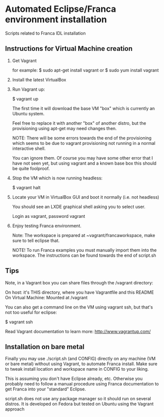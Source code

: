Automated Eclipse/Franca environment installation
=================================================

Scripts related to Franca IDL installation

Instructions for Virtual Machine creation
-----------------------------------------

1. Get Vagrant

   for example:
   $ sudo apt-get install vagrant
    or
   $ sudo yum install vagrant

2. Install the latest VirtualBox

3. Run Vagrant up:

   $ vagrant up

   The first time it will download the base VM "box" which
   is currently an Ubuntu system.

   Feel free to replace it with another "box" of another 
   distro, but the provisioning using apt-get may need changes then.

   NOTE: There will be some errors towards the end of the provisioning
   which seems to be due to vagrant provisioning not running in a normal
   interactive shell.

   You can ignore them.  Of course you may have some other error that
   I have not seen yet, but using vagrant and a known base box this
   should be quite foolproof.

4. Stop the VM which is now running headless:

   $ vagrant halt

5. Locate your VM in VirtualBox GUI and boot it normally (i.e. not headless)

   You should see an LXDE graphical shell asking you to select user.

   Login as vagrant, password vagrant

6. Enjoy testing Franca environment.  

   Note: The workspace is prepared at ~vagrant/francaworkspace,
   make sure to tell eclipse that.

   NOTE! To run Franca examples you must manually import them into the
   workspace.  The instructions can be found towards the end of script.sh


Tips
----

   Note, in a Vagrant box you can share files through the /vagrant directory:

   On host: it's THIS directory, where you have Vagrantfile and this README
   On Virtual Machine:   Mounted at /vagrant

   You can also get a command line on the VM using vagrant ssh, but
   that's not too useful for eclipse:

   $ vagrant ssh

   Read Vagrant documentation to learn more: http://www.vagrantup.com/

Installation on bare metal
--------------------------

Finally you may use ./script.sh (and CONFIG) directly on any machine (VM or
bare metal) without using Vagrant, to automate Franca install.  Make sure
to tweak install location and workspace name in CONFIG to your liking.

This is assuming you don't have Eclipse already, etc.  Otherwise
you probably need to follow a manual procedure using Franca documentation
to get Franca into your "standard" Eclipse.

script.sh does not use any package manager so it should run on several
distros. It is developed on Fedora but tested on Ubuntu using the
Vagrant approach
